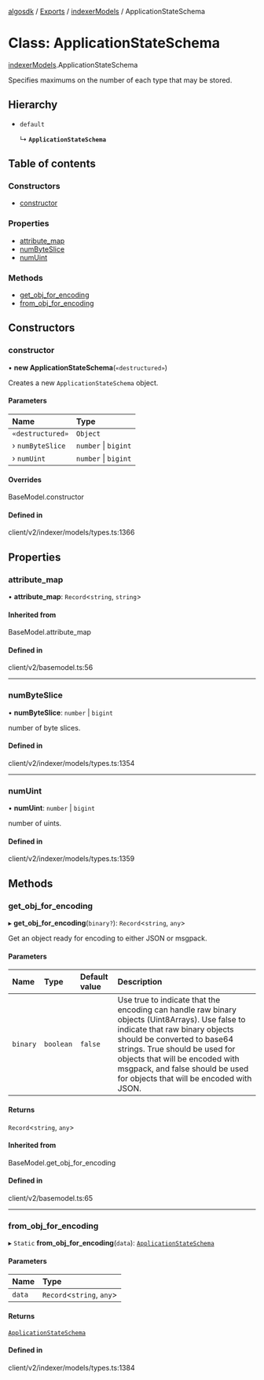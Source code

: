[algosdk](../README.md) / [Exports](../modules.md) / [indexerModels](../modules/indexerModels.md) / ApplicationStateSchema

# Class: ApplicationStateSchema

[indexerModels](../modules/indexerModels.md).ApplicationStateSchema

Specifies maximums on the number of each type that may be stored.

## Hierarchy

- `default`

  ↳ **`ApplicationStateSchema`**

## Table of contents

### Constructors

- [constructor](indexerModels.ApplicationStateSchema.md#constructor)

### Properties

- [attribute\_map](indexerModels.ApplicationStateSchema.md#attribute_map)
- [numByteSlice](indexerModels.ApplicationStateSchema.md#numbyteslice)
- [numUint](indexerModels.ApplicationStateSchema.md#numuint)

### Methods

- [get\_obj\_for\_encoding](indexerModels.ApplicationStateSchema.md#get_obj_for_encoding)
- [from\_obj\_for\_encoding](indexerModels.ApplicationStateSchema.md#from_obj_for_encoding)

## Constructors

### constructor

• **new ApplicationStateSchema**(`«destructured»`)

Creates a new `ApplicationStateSchema` object.

#### Parameters

| Name | Type |
| :------ | :------ |
| `«destructured»` | `Object` |
| › `numByteSlice` | `number` \| `bigint` |
| › `numUint` | `number` \| `bigint` |

#### Overrides

BaseModel.constructor

#### Defined in

client/v2/indexer/models/types.ts:1366

## Properties

### attribute\_map

• **attribute\_map**: `Record`\<`string`, `string`\>

#### Inherited from

BaseModel.attribute\_map

#### Defined in

client/v2/basemodel.ts:56

___

### numByteSlice

• **numByteSlice**: `number` \| `bigint`

number of byte slices.

#### Defined in

client/v2/indexer/models/types.ts:1354

___

### numUint

• **numUint**: `number` \| `bigint`

number of uints.

#### Defined in

client/v2/indexer/models/types.ts:1359

## Methods

### get\_obj\_for\_encoding

▸ **get_obj_for_encoding**(`binary?`): `Record`\<`string`, `any`\>

Get an object ready for encoding to either JSON or msgpack.

#### Parameters

| Name | Type | Default value | Description |
| :------ | :------ | :------ | :------ |
| `binary` | `boolean` | `false` | Use true to indicate that the encoding can handle raw binary objects (Uint8Arrays). Use false to indicate that raw binary objects should be converted to base64 strings. True should be used for objects that will be encoded with msgpack, and false should be used for objects that will be encoded with JSON. |

#### Returns

`Record`\<`string`, `any`\>

#### Inherited from

BaseModel.get\_obj\_for\_encoding

#### Defined in

client/v2/basemodel.ts:65

___

### from\_obj\_for\_encoding

▸ `Static` **from_obj_for_encoding**(`data`): [`ApplicationStateSchema`](indexerModels.ApplicationStateSchema.md)

#### Parameters

| Name | Type |
| :------ | :------ |
| `data` | `Record`\<`string`, `any`\> |

#### Returns

[`ApplicationStateSchema`](indexerModels.ApplicationStateSchema.md)

#### Defined in

client/v2/indexer/models/types.ts:1384
